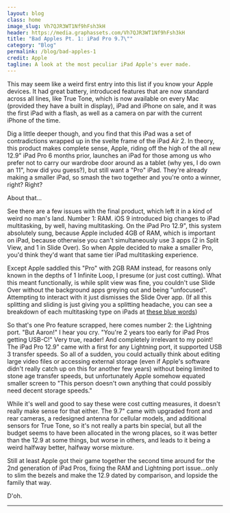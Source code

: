 ```yaml
---
layout: blog
class: home
image_slug: Vh7QJR3WT1Nf9hFsh3kH
header: https://media.graphassets.com/Vh7QJR3WT1Nf9hFsh3kH
title: "Bad Apples Pt. 1: iPad Pro 9.7\""
category: "Blog"
permalink: /blog/bad-apples-1
credit: Apple
tagline: A look at the most peculiar iPad Apple's ever made.
---
```


This may seem like a weird first entry into this list if you know your Apple devices. It had great battery, introduced features that are now standard across all lines, like True Tone, which is now available on every Mac (provided they have a built in display), iPad and iPhone on sale, and it was the first iPad with a flash, as well as a camera on par with the current iPhone of the time.

Dig a little deeper though, and you find that this iPad was a set of contradictions wrapped up in the svelte frame of the iPad Air 2. In theory, this product makes complete sense, Apple, riding off the high of the all new 12.9" iPad Pro 6 months prior, launches an iPad for those among us who prefer not to carry our wardrobe door around as a tablet (why yes, I do own an 11", how did you guess?), but still want a "Pro" iPad. They're already making a smaller iPad, so smash the two together and you're onto a winner, right? Right?

About that...

See there are a few issues with the final product, which left it in a kind of weird no man's land. Number 1: RAM. iOS 9 introduced big changes to iPad multitasking, by well, having multitasking. On the iPad Pro 12.9", this system absolutely sung, because Apple included 4GB of RAM, which is important on iPad, because otherwise you can't simultaneously use 3 apps (2 in Split View, and 1 in Slide Over). So when Apple decided to make a smaller Pro, you'd think they'd want that same tier iPad multitasking experience.

Except Apple saddled this "Pro" with 2GB RAM instead, for reasons only known in the depths of 1 Infinite Loop, I presume (or just cost cutting). What this meant functionally, is while split view was fine, you couldn't use Slide Over without the background apps greying out and being "unfocused". Attempting to interact with it just dismisses the Slide Over app. (If all this splitting and sliding is just giving you a splitting headache, you can see a breakdown of each multitasking type on iPads at [these blue words](https://support.apple.com/en-gb/HT207582))

So that's one Pro feature scrapped, here comes number 2: the Lightning port. "But Aaron!" I hear you cry. "You're 2 years too early for iPad Pros getting USB-C!" Very true, reader! And completely irrelevant to my point! The iPad Pro 12.9" came with a first for any Lightning port, it supported USB 3 transfer speeds. So all of a sudden, you could actually think about editing large video files or accessing external storage (even if Apple's software didn't really catch up on this for another few years) without being limited to stone age transfer speeds, but unfortunately Apple somehow equated smaller screen to "This person doesn't own anything that could possibly need decent storage speeds."

While it's well and good to say these were cost cutting measures, it doesn't really make sense for that either. The 9.7" came with upgraded front and rear cameras, a redesigned antenna for cellular models, and additional sensors for True Tone, so it's not really a parts bin special, but all the budget seems to have been allocated in the wrong places, so it was better than the 12.9 at some things, but worse in others, and leads to it being a weird halfway better, halfway worse mixture.

Still at least Apple got their game together the second time around for the 2nd generation of iPad Pros, fixing the RAM and Lightning port issue...only to slim the bezels and make the 12.9 dated by comparison, and lopside the family that way. 

D'oh.

---